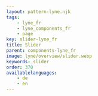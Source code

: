 ```yaml
---
layout: pattern-lyne.njk
tags: 
    - lyne_fr
    - lyne_components_fr
    - page
key: slider-lyne_fr
title: Slider
parent: components-lyne_fr
image: lyne/overview/slider.webp
keywords: slider
order: 370
availablelanguages: 
    - de
    - en
---
```


